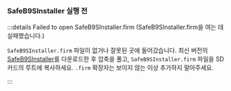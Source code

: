 ### SafeB9SInstaller 실행 전

:::details Failed to open SafeB9SInstaller.firm (SafeB9SInstaller.firm을 여는 데 실패했습니다.)

`SafeB9SInstaller.firm` 파일이 없거나 잘못된 곳에 들어갔습니다. 최신 버전의 [SafeB9SInstaller](https://github.com/d0k3/SafeB9SInstaller/releases/download/v0.0.7/SafeB9SInstaller-20170605-122940.zip)를 다운로드한 후 압축을 풀고, `SafeB9SInstaller.firm` 파일을 SD 카드의 루트에 복사하세요. `.firm` 확장자는 보이지 않는 이상 추가하지 말아주세요.

:::

